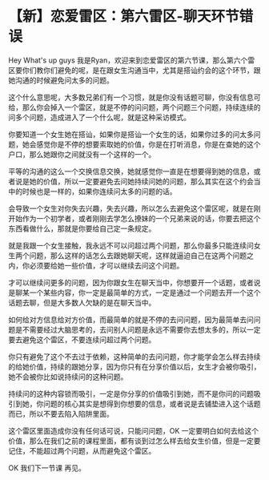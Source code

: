 # 【新】恋爱雷区：第六雷区-聊天环节错误

Hey What's up guys 我是Ryan，欢迎来到恋爱雷区的第六节课，那么第六个雷区要你们教你们避免的呢，是在跟女生沟通当中，尤其是搭讪约会的这个环节，跟她沟通的时候避免问太多的问题。

这个什么意思呢，大多数兄弟们有一个习惯，就是你没有话题可聊，你没有信息可给，那么你会掉入一个雷区，就是不停的问问题，两个问题三个问题，持续连续的问多个问题，造成进入了一个什么呢，就是这种采访模式。

你要知道一个女生她在搭讪，如果你是搭讪一个女生的话，如果你过多的问太多问题，她会感觉你是不停的想要索取她的价值，你是在打听消息，你是在查她的这个户口，那么她跟你之间就没有一个这样的一个。

平等的沟通的这么一个交换信息交换，她就感觉你一直是在想要得到她的信息，或者说是她的价值，所以一定要避免去问她持续问她的问题，那么其实在这个约会当中的时候也是一样的，如果你连续问太多的问题的话。

会导致一个女生对你失去兴趣，失去兴趣，所以怎么去避免这个雷区呢，就是在刚开始作为一个初学者，或者刚刚去学怎么撩妹的一个兄弟来说的话，你要去把这个东西看做什么，那就是你要给自己定一条规定。

就是我跟一个女生接触，我永远不可以问超过两个问题，那么你最多只能连续问女生两个问题，那么这样的话怎么去跟她聊天呢，这样就逼迫自己在这两个问题之内，你必须要给她一些价值，才可以继续去问这个问题。

才可以继续问更多的问题，因为你跟女生在聊天当中，你想要开一个话题，或者说是聊某一个某些内容，你一定是最简单的方式，一定是通过一个问题去开一个这个话题去聊，但是大多数人欠缺的是在聊天当中。

如何给对方信息给对方价值，而最简单的就是不停的去问问题，因为最简单去问问题是不需要经过大脑思考的，去问别人问题是永远不需要你去想太多的，所以一定要去避免这个雷区，不要连续问超过两个问题。

你只有避免了这个不去过于依赖，这种简单的去问问题，你才能学会怎么样去持续的给她价值，持续的跟她分享，因为你只有在分享价值以后，女生才会被你吸引，她不会被你比如说持续问的这种问题。

持续问的这种内容锁而吸引，一定是你分享的价值吸引到她，而不是你问的问题吸引到她，你问题的核心其实是想得到你想要的信息，或者说是去铺垫进入这个话题而已，所以不要去陷入陷阱里面。

这个雷区里面造成你没有任何话可说，只能问问题，OK 一定要明白如何去给这个价值，那么在我们之前的课程里面，都有谈到过怎么样去给女生价值，但是一定要记住，不能超过两个问题，从而避免这个雷区。

OK 我们下一节课 再见。